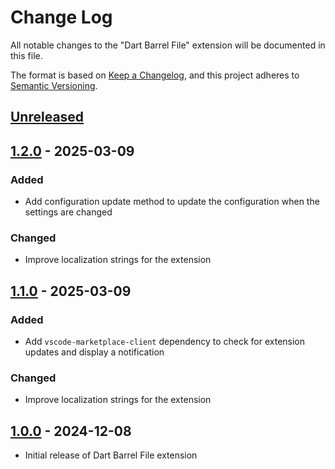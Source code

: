 # Change Log

All notable changes to the "Dart Barrel File" extension will be documented in this file.

The format is based on [Keep a Changelog](https://keepachangelog.com/en/1.0.0/),
and this project adheres to [Semantic Versioning](https://semver.org/spec/v2.0.0.html).

## [Unreleased]

## [1.2.0] - 2025-03-09

### Added

- Add configuration update method to update the configuration when the settings are changed

### Changed

- Improve localization strings for the extension

## [1.1.0] - 2025-03-09

### Added

- Add `vscode-marketplace-client` dependency to check for extension updates and display a notification

### Changed

- Improve localization strings for the extension

## [1.0.0] - 2024-12-08

- Initial release of Dart Barrel File extension

[Unreleased]: https://github.com/ManuelGil/ovsx-dart-barrel/compare/v1.2.0...HEAD
[1.2.0]: https://github.com/ManuelGil/ovsx-dart-barrel/compare/v1.1.0...v1.2.0
[1.1.0]: https://github.com/ManuelGil/ovsx-dart-barrel/compare/v1.0.0...v1.1.0
[1.0.0]: https://githttps://github.com/ManuelGil/ovsx-dart-barrel/releases/tag/v1.0.0
